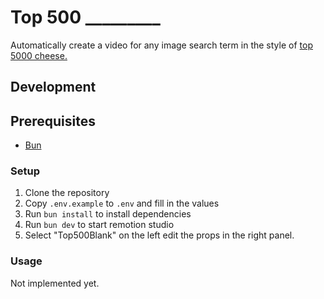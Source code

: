 # Top 500 _________

Automatically create a video for any image search term in the style of [top 5000 cheese.](https://youtu.be/N1GKJwmG5Aw)

## Development

## Prerequisites

- [Bun](https://bun.sh/)

### Setup

1. Clone the repository
2. Copy `.env.example` to `.env` and fill in the values
3. Run `bun install` to install dependencies
4. Run `bun dev` to start remotion studio
5. Select "Top500Blank" on the left edit the props in the right panel.

### Usage

Not implemented yet.
